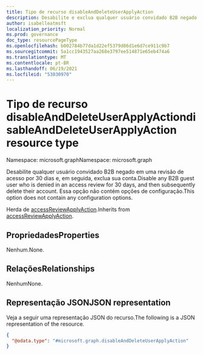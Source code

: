 ```yaml
---
title: Tipo de recurso disableAndDeleteUserApplyAction
description: Desabilite e exclua qualquer usuário convidado B2B negado em uma revisão de acesso.
author: isabelleatmsft
localization_priority: Normal
ms.prod: governance
doc_type: resourcePageType
ms.openlocfilehash: b002784b77da1d22ef5379d86d1e6d7ce911c9b7
ms.sourcegitcommit: 5a1cc1943527aa268e3797ee514871e65eb474a6
ms.translationtype: MT
ms.contentlocale: pt-BR
ms.lasthandoff: 06/19/2021
ms.locfileid: "53030970"
---
```

# <a name="disableanddeleteuserapplyaction-resource-type"></a><span data-ttu-id="6507a-103">Tipo de recurso disableAndDeleteUserApplyAction</span><span class="sxs-lookup"><span data-stu-id="6507a-103">disableAndDeleteUserApplyAction resource type</span></span>

<span data-ttu-id="6507a-104">Namespace: microsoft.graph</span><span class="sxs-lookup"><span data-stu-id="6507a-104">Namespace: microsoft.graph</span></span>

<span data-ttu-id="6507a-105">Desabilite qualquer usuário convidado B2B negado em uma revisão de acesso por 30 dias e, em seguida, exclua sua conta.</span><span class="sxs-lookup"><span data-stu-id="6507a-105">Disable any B2B guest user who is denied in an access review for 30 days, and then subsequently delete their account.</span></span> <span data-ttu-id="6507a-106">Essa opção não contém opções de configuração.</span><span class="sxs-lookup"><span data-stu-id="6507a-106">This option does not contain any configuration options.</span></span>

<span data-ttu-id="6507a-107">Herda de [accessReviewApplyAction](../resources/accessreviewapplyaction.md).</span><span class="sxs-lookup"><span data-stu-id="6507a-107">Inherits from [accessReviewApplyAction](../resources/accessreviewapplyaction.md).</span></span>

## <a name="properties"></a><span data-ttu-id="6507a-108">Propriedades</span><span class="sxs-lookup"><span data-stu-id="6507a-108">Properties</span></span>
<span data-ttu-id="6507a-109">Nenhum.</span><span class="sxs-lookup"><span data-stu-id="6507a-109">None.</span></span>

## <a name="relationships"></a><span data-ttu-id="6507a-110">Relações</span><span class="sxs-lookup"><span data-stu-id="6507a-110">Relationships</span></span>
<span data-ttu-id="6507a-111">Nenhum</span><span class="sxs-lookup"><span data-stu-id="6507a-111">None.</span></span>

## <a name="json-representation"></a><span data-ttu-id="6507a-112">Representação JSON</span><span class="sxs-lookup"><span data-stu-id="6507a-112">JSON representation</span></span>
<span data-ttu-id="6507a-113">Veja a seguir uma representação JSON do recurso.</span><span class="sxs-lookup"><span data-stu-id="6507a-113">The following is a JSON representation of the resource.</span></span>
<!-- {
  "blockType": "resource",
  "@odata.type": "microsoft.graph.disableAndDeleteUserApplyAction"
}
-->
``` json
{
  "@odata.type": "#microsoft.graph.disableAndDeleteUserApplyAction"
}
```
